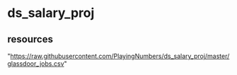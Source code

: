 # ds_salary_proj
## resources
"https://raw.githubusercontent.com/PlayingNumbers/ds_salary_proj/master/glassdoor_jobs.csv"
